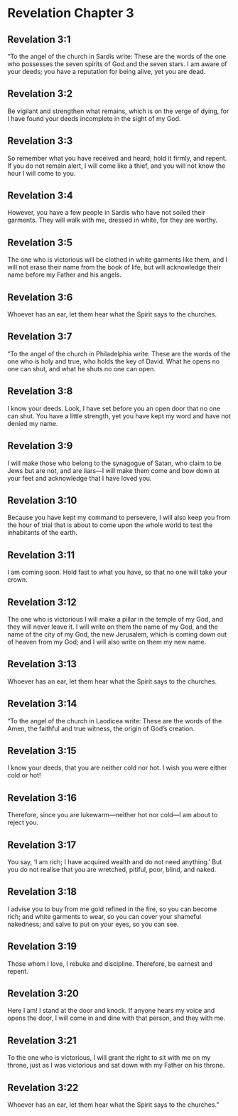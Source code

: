 # Revelation Chapter 3

## Revelation 3:1
“To the angel of the church in Sardis write: These are the words of the one who possesses the seven spirits of God and the seven stars. I am aware of your deeds; you have a reputation for being alive, yet you are dead.

## Revelation 3:2
Be vigilant and strengthen what remains, which is on the verge of dying, for I have found your deeds incomplete in the sight of my God.

## Revelation 3:3
So remember what you have received and heard; hold it firmly, and repent. If you do not remain alert, I will come like a thief, and you will not know the hour I will come to you.

## Revelation 3:4
However, you have a few people in Sardis who have not soiled their garments. They will walk with me, dressed in white, for they are worthy.

## Revelation 3:5
The one who is victorious will be clothed in white garments like them, and I will not erase their name from the book of life, but will acknowledge their name before my Father and his angels.

## Revelation 3:6
Whoever has an ear, let them hear what the Spirit says to the churches.

## Revelation 3:7
“To the angel of the church in Philadelphia write: These are the words of the one who is holy and true, who holds the key of David. What he opens no one can shut, and what he shuts no one can open.

## Revelation 3:8
I know your deeds. Look, I have set before you an open door that no one can shut. You have a little strength, yet you have kept my word and have not denied my name.

## Revelation 3:9
I will make those who belong to the synagogue of Satan, who claim to be Jews but are not, and are liars—I will make them come and bow down at your feet and acknowledge that I have loved you.

## Revelation 3:10
Because you have kept my command to persevere, I will also keep you from the hour of trial that is about to come upon the whole world to test the inhabitants of the earth.

## Revelation 3:11
I am coming soon. Hold fast to what you have, so that no one will take your crown.

## Revelation 3:12
The one who is victorious I will make a pillar in the temple of my God, and they will never leave it. I will write on them the name of my God, and the name of the city of my God, the new Jerusalem, which is coming down out of heaven from my God; and I will also write on them my new name.

## Revelation 3:13
Whoever has an ear, let them hear what the Spirit says to the churches.

## Revelation 3:14
“To the angel of the church in Laodicea write: These are the words of the Amen, the faithful and true witness, the origin of God’s creation.

## Revelation 3:15
I know your deeds, that you are neither cold nor hot. I wish you were either cold or hot!

## Revelation 3:16
Therefore, since you are lukewarm—neither hot nor cold—I am about to reject you.

## Revelation 3:17
You say, ‘I am rich; I have acquired wealth and do not need anything.’ But you do not realise that you are wretched, pitiful, poor, blind, and naked.

## Revelation 3:18
I advise you to buy from me gold refined in the fire, so you can become rich; and white garments to wear, so you can cover your shameful nakedness; and salve to put on your eyes, so you can see.

## Revelation 3:19
Those whom I love, I rebuke and discipline. Therefore, be earnest and repent.

## Revelation 3:20
Here I am! I stand at the door and knock. If anyone hears my voice and opens the door, I will come in and dine with that person, and they with me.

## Revelation 3:21
To the one who is victorious, I will grant the right to sit with me on my throne, just as I was victorious and sat down with my Father on his throne.

## Revelation 3:22
Whoever has an ear, let them hear what the Spirit says to the churches.”
